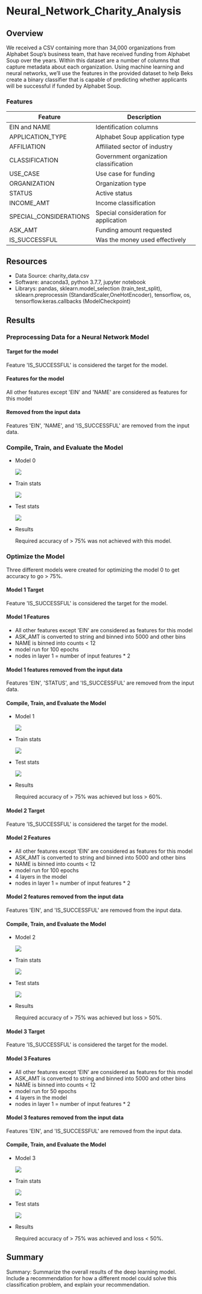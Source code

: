 # Neural_Network_Charity_Analysis

## Overview
We received a CSV containing more than 34,000 organizations from Alphabet Soup’s business team, that have received funding from Alphabet Soup over the years. Within this dataset are a number of columns that capture metadata about each organization. Using machine learning and neural networks, we’ll use the features in the provided dataset to help Beks create a binary classifier that is capable of predicting whether applicants will be successful if funded by Alphabet Soup.

### Features

Feature|Description         
-------|-----------
EIN and NAME  |  Identification columns
APPLICATION_TYPE  |  Alphabet Soup application type
AFFILIATION  |  Affiliated sector of industry
CLASSIFICATION  |  Government organization classification
USE_CASE  |  Use case for funding
ORGANIZATION  |  Organization type
STATUS  |  Active status
INCOME_AMT  |  Income classification
SPECIAL_CONSIDERATIONS  |  Special consideration for application
ASK_AMT  | Funding amount requested
IS_SUCCESSFUL |  Was the money used effectively


## Resources
  - Data Source: charity_data.csv
  - Software: anaconda3, python 3.7.7, jupyter notebook
  - Librarys: pandas, sklearn.model_selection (train_test_split), sklearn.preprocessin (StandardScaler,OneHotEncoder), tensorflow, os, tensorflow.keras.callbacks (ModelCheckpoint)


## Results

### Preprocessing Data for a Neural Network Model

#### Target for the model
Feature 'IS_SUCCESSFUL' is considered the target for the model.

#### Features for the model
All other features except 'EIN' and 'NAME' are considered as features for this model

#### Removed from the input data
Features 'EIN', 'NAME', and 'IS_SUCCESSFUL' are removed from the input data.


### Compile, Train, and Evaluate the Model
  - Model 0 
    
    ![](./Images/model_before_optimization.png )
    
  - Train stats
    
    ![](./Images/model0_train_stats.png )
    
  - Test stats
    
    ![](./Images/model0_test_stats.png )
    
  - Results
    
    Required accuracy of > 75% was not achieved with this model.
    


### Optimize the Model
Three different models were created for optimizing the model 0 to get accuracy to go > 75%.

#### Model 1 Target
Feature 'IS_SUCCESSFUL' is considered the target for the model.

#### Model 1 Features 
 - All other features except 'EIN' are considered as features for this model
 - ASK_AMT is converted to string and binned into 5000 and other bins
 - NAME is binned into counts < 12
 - model run for 100 epochs
 - nodes in layer 1 = number of input features * 2

#### Model 1 features removed from the input data
Features 'EIN', 'STATUS', and 'IS_SUCCESSFUL' are removed from the input data.

#### Compile, Train, and Evaluate the Model
  - Model 1 
    
    ![](./Images/model1.png )
    
  - Train stats
    
    ![](./Images/model1_train_stats.png )
    
  - Test stats
    
    ![](./Images/model1_test_stats.png )
    
  - Results
    
    Required accuracy of > 75% was achieved but loss > 60%.
    

#### Model 2 Target
Feature 'IS_SUCCESSFUL' is considered the target for the model.

#### Model 2 Features 
 - All other features except 'EIN' are considered as features for this model
 - ASK_AMT is converted to string and binned into 5000 and other bins
 - NAME is binned into counts < 12
 - model run for 100 epochs
 - 4 layers in the model
 - nodes in layer 1 = number of input features * 2

#### Model 2 features removed from the input data
Features 'EIN', and 'IS_SUCCESSFUL' are removed from the input data.

#### Compile, Train, and Evaluate the Model
  - Model 2
    
    ![](./Images/model2.png )
    
  - Train stats
    
    ![](./Images/model2_train_stats.png )
    
  - Test stats
    
    ![](./Images/model2_test_stats.png )
    
  - Results
    
    Required accuracy of > 75% was achieved but loss > 50%.
    

#### Model 3 Target
Feature 'IS_SUCCESSFUL' is considered the target for the model.

#### Model 3 Features 
 - All other features except 'EIN' are considered as features for this model
 - ASK_AMT is converted to string and binned into 5000 and other bins
 - NAME is binned into counts < 12
 - model run for 50 epochs
 - 4 layers in the model
 - nodes in layer 1 = number of input features * 2

#### Model 3 features removed from the input data
Features 'EIN', and 'IS_SUCCESSFUL' are removed from the input data.

#### Compile, Train, and Evaluate the Model
  - Model 3 
    
    ![](./Images/model3.png )
    
  - Train stats
    
    ![](./Images/model3_train_stats.png )
    
  - Test stats
    
    ![](./Images/model3_test_stats.png )
    
  - Results
    
    Required accuracy of > 75% was achieved and loss < 50%.
    

## Summary
Summary: Summarize the overall results of the deep learning model. Include a recommendation for how a different model could solve this classification problem, and explain your recommendation.

